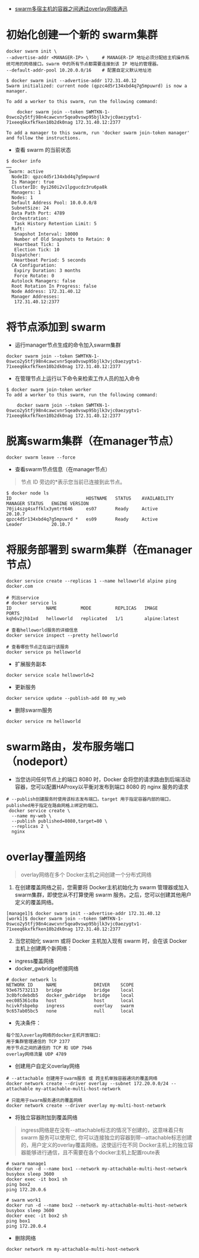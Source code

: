 * [swarm多宿主机的容器之间通过overlay网络通迅](https://docs.docker.com/engine/swarm/swarm-tutorial/)

# 初始化创建一个新的 swarm集群
```
docker swarm init \
--advertise-addr <MANAGER-IP> \     # MANAGER-IP 地址必须分配给主机操作系统可用的网络接口。swarm 中的所有节点都需要连接到该 IP 地址的管理器。
--default-addr-pool 10.20.0.0/16    # 配置自定义默认地址池
```
```
$ docker swarm init --advertise-addr 172.31.40.12
Swarm initialized: current node (qpzc4d5r134xbd4q7g5mpuwrd) is now a manager.

To add a worker to this swarm, run the following command:

    docker swarm join --token SWMTKN-1-0swco2y5tfj98n4cawcvnr5qea0vswp95bjlk3vjc0aezygtv1-71xeeq6kxfkfken10b2dk0nag 172.31.40.12:2377

To add a manager to this swarm, run 'docker swarm join-token manager' and follow the instructions.
```

* 查看 swarm 的当前状态
```
$ docker info
……
 Swarm: active
  NodeID: qpzc4d5r134xbd4q7g5mpuwrd
  Is Manager: true
  ClusterID: 0yi260i2v1lpgucdz3ru6pa8k
  Managers: 1
  Nodes: 1
  Default Address Pool: 10.0.0.0/8
  SubnetSize: 24
  Data Path Port: 4789
  Orchestration:
   Task History Retention Limit: 5
  Raft:
   Snapshot Interval: 10000
   Number of Old Snapshots to Retain: 0
   Heartbeat Tick: 1
   Election Tick: 10
  Dispatcher:
   Heartbeat Period: 5 seconds
  CA Configuration:
   Expiry Duration: 3 months
   Force Rotate: 0
  Autolock Managers: false
  Root Rotation In Progress: false
  Node Address: 172.31.40.12
  Manager Addresses:
   172.31.40.12:2377
```

# 将节点添加到 swarm
* 运行manager节点生成的命令加入swarm集群
```
docker swarm join --token SWMTKN-1-0swco2y5tfj98n4cawcvnr5qea0vswp95bjlk3vjc0aezygtv1-71xeeq6kxfkfken10b2dk0nag 172.31.40.12:2377
```
* 在管理节点上运行以下命令来检索工作人员的加入命令
```
$ docker swarm join-token worker
To add a worker to this swarm, run the following command:

    docker swarm join --token SWMTKN-1-0swco2y5tfj98n4cawcvnr5qea0vswp95bjlk3vjc0aezygtv1-71xeeq6kxfkfken10b2dk0nag 172.31.40.12:2377
```

# 脱离swarm集群（在manager节点）
```
docker swarm leave --force
```

* 查看swarm节点信息（在manager节点）
>节点 ID 旁边的*表示您当前已连接到此节点。
```
$ docker node ls
ID                            HOSTNAME   STATUS    AVAILABILITY   MANAGER STATUS   ENGINE VERSION
70ji4szg4sxffklx3ymtrt646     es07       Ready     Active                          20.10.7
qpzc4d5r134xbd4q7g5mpuwrd *   es09       Ready     Active         Leader           20.10.7
```

# 将服务部署到 swarm集群（在manager节点）
```
docker service create --replicas 1 --name helloworld alpine ping docker.com
```
```
# 列出service
# docker service ls
ID             NAME         MODE         REPLICAS   IMAGE           PORTS
kqh6v2jhb1xd   helloworld   replicated   1/1        alpine:latest

# 查看helloworld服务的详细信息
docker service inspect --pretty helloworld

# 查看哪些节点正在运行该服务
docker service ps helloworld
```
* 扩展服务副本
```
docker service scale helloworld=2
```
* 更新服务
```
docker service update --publish-add 80 my_web
```
* 删除swarm服务
```
docker service rm helloworld
```

# swarm路由，发布服务端口（nodeport）
* 当您访问任何节点上的端口 8080 时，Docker 会将您的请求路由到后端活动容器，您可以配置HAProxy以平衡对发布到端口 8080 的 nginx 服务的请求
```
# --publish创建服务时使用该标志发布端口。target 用于指定容器内部的端口，published用于指定在路由网格上绑定的端口。
 docker service create \
  --name my-web \
  --publish published=8080,target=80 \
  --replicas 2 \
  nginx
```

# overlay覆盖网络
> overlay网络在多个 Docker主机之间创建一个分布式网络
1. 在创建覆盖网络之前，您需要将 Docker主机初始化为 swarm 管理器或加入swarm集群，即使您从不打算使用 swarm 服务。之后，您可以创建其他用户定义的覆盖网络。
```
[manage1]$ docker swarm init --advertise-addr 172.31.40.12
[work1]$ docker swarm join --token SWMTKN-1-0swco2y5tfj98n4cawcvnr5qea0vswp95bjlk3vjc0aezygtv1-71xeeq6kxfkfken10b2dk0nag 172.31.40.12:2377

```
2. 当您初始化 swarm 或将 Docker 主机加入现有 swarm 时，会在该 Docker 主机上创建两个新网络：
  * ingress覆盖网络
  * docker_gwbridge桥接网络
  ```
  # docker network ls
  NETWORK ID     NAME              DRIVER    SCOPE
  93e675732113   bridge            bridge    local
  3c0bfcdebdb5   docker_gwbridge   bridge    local
  eec085361c0a   host              host      local
  hcivkfsbpebp   ingress           overlay   swarm
  9c657ab05bc5   none              null      local
  ```

* 先决条件：
```
每个加入overlay网络的docker主机开放端口:
用于集群管理通信的 TCP 2377
用于节点之间的通信的 TCP 和 UDP 7946
overlay网络流量 UDP 4789
```

* 创建用户自定义overlay网络
```
# --attachable 创建用于swarm服务 或 跨主机单独容器通讯的覆盖网络
docker network create --driver overlay --subnet 172.20.0.0/24 --attachable my-attachable-multi-host-network
```
```
# 只能用于swarm服务通讯的覆盖网络
docker network create --driver overlay my-multi-host-network
```

* 将独立容器附加到覆盖网络
>ingress网络是在没有--attachable标志的情况下创建的，这意味着只有 swarm 服务可以使用它, 你可以连接独立的容器到带--attachable标志创建的，用户定义的overlay覆盖网络。这使运行在不同 Docker主机上的独立容器能够进行通信，且不需要在各个docker主机上配置route表
```
# swarm manage1
docker run -d --name box1 --network my-attachable-multi-host-network busybox sleep 3600
docker exec -it box1 sh
ping box2
ping 172.20.0.6

# swarm work1
docker run -d --name box2 --network my-attachable-multi-host-network busybox sleep 3600
docker exec -it box2 sh
ping box1
ping 172.20.0.4
```

* 删除网络
```
docker network rm my-attachable-multi-host-network
```